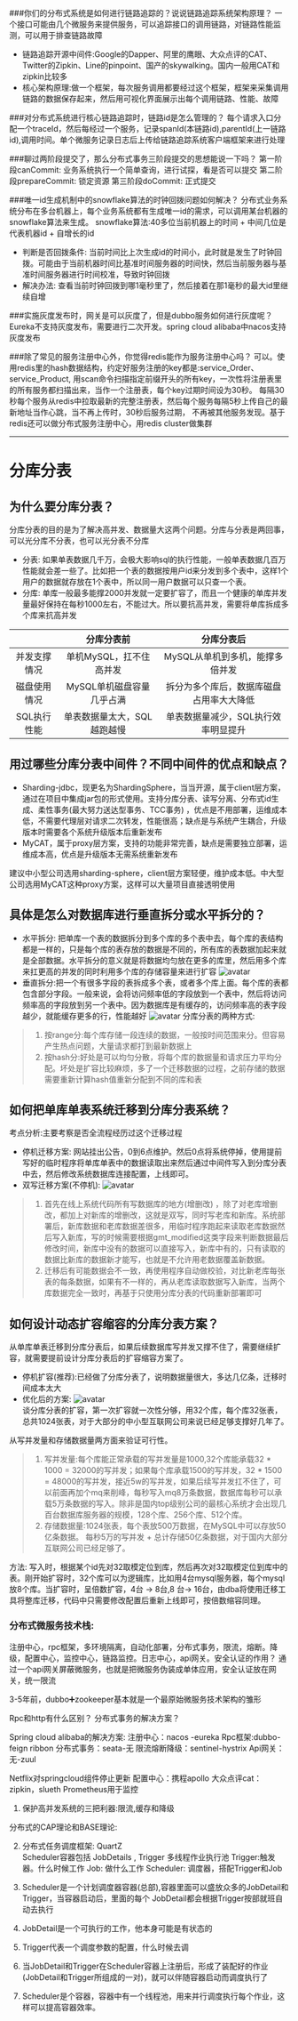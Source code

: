 ###你们的分布式系统是如何进行链路追踪的？说说链路追踪系统架构原理？
一个接口可能由几个微服务来提供服务，可以追踪接口的调用链路，对链路性能监测，可以用于排查链路故障
* 链路追踪开源中间件:Google的Dapper、阿里的鹰眼、大众点评的CAT、Twitter的Zipkin、Line的pinpoint、国产的skywalking。国内一般用CAT和zipkin比较多
* 核心架构原理:做一个框架，每次服务调用都要经过这个框架，框架来采集调用链路的数据保存起来，然后用可视化界面展示出每个调用链路、性能、故障

###对分布式系统进行核心链路追踪时，链路id是怎么管理的？
每个请求入口分配一个traceId，然后每经过一个服务，记录spanId(本链路id),parentId(上一链路id),调用时间。单个微服务记录日志后上传给链路追踪系统客户端框架来进行处理

###聊过两阶段提交了，那么分布式事务三阶段提交的思想能说一下吗？
第一阶段canCommit: 业务系统执行一个简单查询，进行试探，看是否可以提交
第二阶段prepareCommit: 锁定资源
第三阶段doCommit: 正式提交

###唯一id生成机制中的snowflake算法的时钟回拨问题如何解决？
分布式业务系统分布在多台机器上，每个业务系统都有生成唯一id的需求，可以调用某台机器的snowflake算法来生成。
snowflake算法:40多位当前机器上的时间 + 中间几位是代表机器id + 自增长的id  
* 判断是否回拨条件: 当前时间比上次生成id的时间小，此时就是发生了时钟回拨。可能由于当前机器时间比基准时间服务器的时间快，然后当前服务器与基准时间服务器进行时间校准，导致时钟回拨
* 解决办法: 查看当前时钟回拨到哪1毫秒里了，然后接着在那1毫秒的最大id里继续自增

###实施灰度发布时，网关是可以灰度了，但是dubbo服务如何进行灰度呢？
Eureka不支持灰度发布，需要进行二次开发。spring cloud alibaba中nacos支持灰度发布

###除了常见的服务注册中心外，你觉得redis能作为服务注册中心吗？
可以。使用redis里的hash数据结构，约定好服务注册的key都是:service_Order、service_Product,
用scan命令扫描指定前缀开头的所有key，一次性将注册表里的所有服务都扫描出来，当作一个注册表，每个key过期时间设为30秒。
每隔30秒每个服务从redis中拉取最新的完整注册表，然后每个服务每隔5秒上传自己的最新地址当作心跳，当不再上传时，30秒后服务过期，
不再被其他服务发现。基于redis还可以做分布式服务注册中心，用redis cluster做集群

-----
# 分库分表

## 为什么要分库分表？
分库分表的目的是为了解决高并发、数据量大这两个问题。分库与分表是两回事，可以光分库不分表，也可以光分表不分库
* 分表: 如果单表数据几千万，会极大影响sql的执行性能，一般单表数据几百万性能就会差一些了。比如把一个表的数据按用户id来分发到多个表中，这样1个用户的数据就存放在1个表中，所以同一用户数据可以只查一个表。
* 分库: 单库一般最多能撑2000并发就一定要扩容了，而且一个健康的单库并发量最好保持在每秒1000左右，不能过大。所以要抗高并发，需要将单库拆成多个库来抗高并发  

|  |分库分表前|分库分表后|
|:---:|:---:|:---:|
| 并发支撑情况 | 单机MySQL，扛不住高并发 | MySQL从单机到多机，能撑多倍并发 |
| 磁盘使用情况 | MySQL单机磁盘容量几乎占满 | 拆分为多个库后，数据库磁盘占用率大大降低 |
| SQL执行性能 | 单表数据量太大，SQL越跑越慢 | 单表数据量减少，SQL执行效率明显提升 |

## 用过哪些分库分表中间件？不同中间件的优点和缺点？
* Sharding-jdbc，现更名为ShardingSphere，当当开源，属于client层方案，通过在项目中集成jar包的形式使用。支持分库分表、读写分离、分布式id生成、柔性事务(最大努力送达型事务、TCC事务)
，优点是不用部署，运维成本低，不需要代理层对请求二次转发，性能很高；缺点是与系统产生耦合，升级版本时需要各个系统升级版本后重新发布
* MyCAT，属于proxy层方案，支持的功能非常完善，缺点是需要独立部署，运维成本高，优点是升级版本无需系统重新发布

建议中小型公司选用sharding-sphere，client层方案轻便，维护成本低。中大型公司选用MyCAT这种proxy方案，这样可以大量项目直接透明使用  
## 具体是怎么对数据库进行垂直拆分或水平拆分的？
* 水平拆分: 把单库一个表的数据拆分到多个库的多个表中去，每个库的表结构都是一样的，只是每个库的表存放的数据是不同的，所有库的表数据加起来就是全部数据。水平拆分的意义就是将数据均匀放在更多的库里，然后用多个库来扛更高的并发的同时利用多个库的存储容量来进行扩容
![avatar](../static/分库分表-水平拆分.png)
* 垂直拆分:把一个有很多字段的表拆成多个表，或者多个库上面。每个库的表都包含部分字段。一般来说，会将访问频率低的字段放到一个表中，然后将访问频率高的字段放到另一个表中。因为数据库是有缓存的，访问频率高的表字段越少，就能缓存更多的行，性能越好
![avatar](../static/分库分表-垂直拆分.png)
分库分表的两种方式:
>1. 按range分:每个库存储一段连续的数据，一般按时间范围来分。但容易产生热点问题，大量请求都打到最新数据上
>2. 按hash分:好处是可以均匀分散，将每个库的数据量和请求压力平均分配。坏处是扩容比较麻烦，多了一个迁移数据的过程，之前存储的数据需要重新计算hash值重新分配到不同的库和表

## 如何把单库单表系统迁移到分库分表系统？
考点分析:主要考察是否全流程经历过这个迁移过程
* 停机迁移方案:
网站挂出公告，0到6点维护。然后0点将系统停掉，使用提前写好的临时程序将单库单表中的数据读取出来然后通过中间件写入到分库分表中去，然后修改系统数据库连接配置，上线即可。
* 双写迁移方案(不停机):
![avatar](../static/分库分表-双写迁移方案(不停机).png)
>1. 首先在线上系统代码所有写数据库的地方(增删改)
，除了对老库增删改，都加上对新库的增删改，这就是双写，同时写老库和新库。系统部署后，新库数据和老库数据差很多，用临时程序跑起来读取老库数据然后写入新库，写的时候需要根据gmt_modified这类字段来判断数据最后修改时间，新库中没有的数据可以直接写入，新库中有的，只有读取的数据比新库的数据新才能写，也就是不允许用老数据覆盖新数据。
>2. 迁移后有可能数据会不一致，再使用程序自动做校验，对比新老库每张表的每条数据，如果有不一样的，再从老库读取数据写入新库，当两个库数据完全一致时，再基于只使用分库分表的代码重新部署即可

## 如何设计动态扩容缩容的分库分表方案？
从单库单表迁移到分库分表后，如果后续数据库写并发又撑不住了，需要继续扩容，就需要提前设计分库分表后的扩容缩容方案了。
* 停机扩容(推荐):已经做了分库分表了，说明数据量很大，多达几亿条，迁移时间成本太大
* 优化后的方案:
![avatar](../static/分库分表-扩容缩容方案.png)  
谈分库分表的扩容，第一次扩容就一次性分够，用32个库，每个库32张表，总共1024张表，对于大部分的中小型互联网公司来说已经足够支撑好几年了。

从写并发量和存储数据量两方面来验证可行性。
>1. 写并发量:每个库能正常承载的写并发量是1000,32个库能承载32 * 1000 = 32000的写并发；如果每个库承载1500的写并发，32 * 1500 = 
48000的写并发，接近5w的写并发，如果后续写并发扛不住了，可以前面再加个mq来削峰，每秒写入mq8万条数据，数据库每秒可以承载5万条数据的写入。除非是国内top级别公司的最核心系统才会出现几百台数据库服务器的规模，128个库、256个库、512个库。
>2. 存储数据量:1024张表，每个表放500万数据，在MySQL中可以存放50亿条数据。
每秒5万的写并发 + 总计存储50亿条数据，对于国内大部分互联网公司已经足够了。

方法:
写入时，根据某个id先对32取模定位到库，然后再次对32取模定位到库中的表。刚开始扩容时，32个库可以为逻辑库，比如用4台mysql服务器，每个mysql放8个库。当扩容时，呈倍数扩容，4台 -> 8台,8 台-> 16台，由dba将使用迁移工具将整库迁移，代码中只需要修改配置后重新上线即可，按倍数缩容同理。
















### 分布式微服务技术栈:
注册中心，rpc框架，多环境隔离，自动化部署，分布式事务，限流，熔断。降级，配置中心，监控中心，链路监控。日志中心，api网关。安全认证的作用？
通过一个api网关屏蔽微服务，也就是把微服务伪装成单体应用，安全认证放在网关，统一限流

3-5年前，dubbo➕zookeeper基本就是一个最原始微服务技术架构的雏形

Rpc和http有什么区别？
分布式事务的解决方案？

Spring cloud alibaba的解决方案:
注册中心：nacos -eureka
Rpc框架:dubbo-feign ribbon
分布式事务：seata-无
限流熔断降级：sentinel-hystrix
Api网关：无-zuul

Netflix对springcloud组件停止更新
配置中心：携程apollo
大众点评cat：zipkin，slueth
Prometheus用于监控

1. 保护高并发系统的三把利器:限流,缓存和降级

分布式的CAP理论和BASE理论:


2. 分布式任务调度框架: QuartZ  
Scheduler容器包括 JobDetails ,  Trigger 多线程作业执行池
Trigger:触发器。什么时候工作
Job: 做什么工作
Scheduler: 调度器，搭配Trigger和Job

1. Scheduler是一个计划调度器容器(总部),容器里面可以盛放众多的JobDetail和Trigger，当容器启动后，里面的每个
JobDetail都会根据Trigger按部就班自动去执行  
2. JobDetail是一个可执行的工作，他本身可能是有状态的  
3. Trigger代表一个调度参数的配置，什么时候去调  
4. 当JobDetail和Trigger在Scheduler容器上注册后，形成了装配好的作业(JobDetail和Trigger所组成的一对)，就可以伴随容器启动而调度执行了  
5. Scheduler是个容器，容器中有一个线程池，用来并行调度执行每个作业，这样可以提高容器效率。  